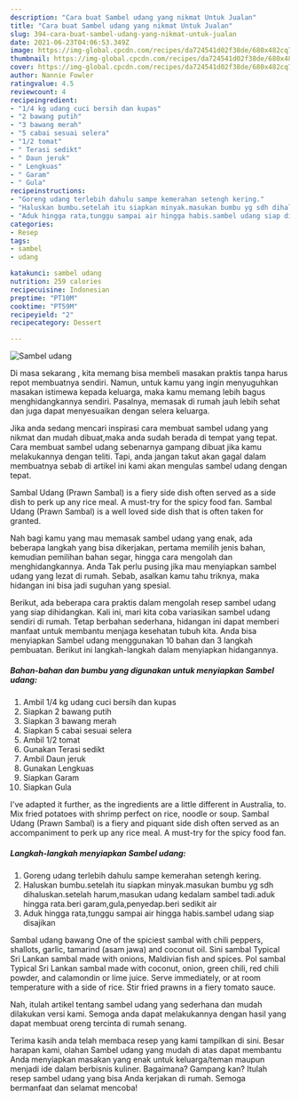 ```yaml
---
description: "Cara buat Sambel udang yang nikmat Untuk Jualan"
title: "Cara buat Sambel udang yang nikmat Untuk Jualan"
slug: 394-cara-buat-sambel-udang-yang-nikmat-untuk-jualan
date: 2021-06-23T04:06:53.349Z
image: https://img-global.cpcdn.com/recipes/da724541d02f38de/680x482cq70/sambel-udang-foto-resep-utama.jpg
thumbnail: https://img-global.cpcdn.com/recipes/da724541d02f38de/680x482cq70/sambel-udang-foto-resep-utama.jpg
cover: https://img-global.cpcdn.com/recipes/da724541d02f38de/680x482cq70/sambel-udang-foto-resep-utama.jpg
author: Nannie Fowler
ratingvalue: 4.5
reviewcount: 4
recipeingredient:
- "1/4 kg udang cuci bersih dan kupas"
- "2 bawang putih"
- "3 bawang merah"
- "5 cabai sesuai selera"
- "1/2 tomat"
- " Terasi sedikt"
- " Daun jeruk"
- " Lengkuas"
- " Garam"
- " Gula"
recipeinstructions:
- "Goreng udang terlebih dahulu sampe kemerahan setengh kering."
- "Haluskan bumbu.setelah itu siapkan minyak.masukan bumbu yg sdh dihaluskan.setelah harum,masukan udang kedalam sambel tadi.aduk hingga rata.beri garam,gula,penyedap.beri sedikit air"
- "Aduk hingga rata,tunggu sampai air hingga habis.sambel udang siap disajikan"
categories:
- Resep
tags:
- sambel
- udang

katakunci: sambel udang 
nutrition: 259 calories
recipecuisine: Indonesian
preptime: "PT10M"
cooktime: "PT59M"
recipeyield: "2"
recipecategory: Dessert

---
```



![Sambel udang](https://img-global.cpcdn.com/recipes/da724541d02f38de/680x482cq70/sambel-udang-foto-resep-utama.jpg)

Di masa  sekarang , kita memang bisa membeli masakan praktis tanpa harus repot membuatnya sendiri. Namun, untuk kamu yang ingin menyuguhkan masakan istimewa kepada keluarga, maka kamu memang lebih bagus menghidangkannya sendiri. Pasalnya, memasak di rumah jauh lebih sehat dan juga dapat menyesuaikan dengan selera keluarga.

Jika anda sedang mencari inspirasi cara membuat sambel udang yang nikmat dan mudah dibuat,maka anda sudah berada di tempat yang tepat. Cara membuat sambel udang  sebenarnya gampang dibuat jika kamu melakukannya dengan teliti. Tapi, anda jangan takut akan gagal dalam membuatnya 
sebab di artikel ini kami akan mengulas sambel udang dengan tepat.  

Sambal Udang (Prawn Sambal) is a fiery side dish often served as a side dish to perk up any rice meal. A must-try for the spicy food fan. Sambal Udang (Prawn Sambal) is a well loved side dish that is often taken for granted.

Nah bagi kamu yang mau memasak sambel udang yang enak, ada beberapa langkah yang bisa dikerjakan, pertama memilih jenis bahan, kemudian pemilihan bahan segar, hingga cara mengolah dan menghidangkannya. Anda Tak perlu pusing jika mau menyiapkan sambel udang yang lezat di rumah. Sebab, asalkan kamu  tahu triknya, maka hidangan ini bisa jadi suguhan yang spesial.

Berikut, ada beberapa cara praktis  dalam mengolah resep sambel udang yang siap dihidangkan. Kali ini, mari kita coba variasikan sambel udang sendiri di rumah. Tetap berbahan sederhana, hidangan ini dapat memberi manfaat untuk membantu menjaga kesehatan tubuh kita. Anda bisa menyiapkan Sambel udang menggunakan 10 bahan dan 3 langkah pembuatan. Berikut ini langkah-langkah dalam menyiapkan hidangannya.

<!--inarticleads1-->

##### Bahan-bahan dan bumbu yang digunakan untuk menyiapkan Sambel udang:

1. Ambil 1/4 kg udang cuci bersih dan kupas
1. Siapkan 2 bawang putih
1. Siapkan 3 bawang merah
1. Siapkan 5 cabai sesuai selera
1. Ambil 1/2 tomat
1. Gunakan  Terasi sedikt
1. Ambil  Daun jeruk
1. Gunakan  Lengkuas
1. Siapkan  Garam
1. Siapkan  Gula


I&#39;ve adapted it further, as the ingredients are a little different in Australia, to. Mix fried potatoes with shrimp perfect on rice, noodle or soup. Sambal Udang (Prawn Sambal) is a fiery and piquant side dish often served as an accompaniment to perk up any rice meal. A must-try for the spicy food fan. 

<!--inarticleads2-->

##### Langkah-langkah menyiapkan Sambel udang:

1. Goreng udang terlebih dahulu sampe kemerahan setengh kering.
1. Haluskan bumbu.setelah itu siapkan minyak.masukan bumbu yg sdh dihaluskan.setelah harum,masukan udang kedalam sambel tadi.aduk hingga rata.beri garam,gula,penyedap.beri sedikit air
1. Aduk hingga rata,tunggu sampai air hingga habis.sambel udang siap disajikan


Sambal udang bawang One of the spiciest sambal with chili peppers, shallots, garlic, tamarind (asam jawa) and coconut oil. Sini sambal Typical Sri Lankan sambal made with onions, Maldivian fish and spices. Pol sambal Typical Sri Lankan sambal made with coconut, onion, green chili, red chili powder, and calamondin or lime juice. Serve immediately, or at room temperature with a side of rice. Stir fried prawns in a fiery tomato sauce. 

Nah, itulah artikel tentang  sambel udang  yang sederhana dan mudah dilakukan versi kami. Semoga anda dapat melakukannya dengan hasil yang dapat membuat oreng tercinta di rumah senang. 

Terima kasih anda telah membaca resep yang kami tampilkan di sini. Besar harapan kami, olahan  Sambel udang yang mudah di atas dapat membantu Anda menyiapkan masakan yang enak untuk keluarga/teman maupun menjadi ide dalam berbisnis kuliner. Bagaimana? Gampang kan? Itulah resep sambel udang yang bisa Anda kerjakan di rumah. Semoga bermanfaat dan selamat mencoba!

